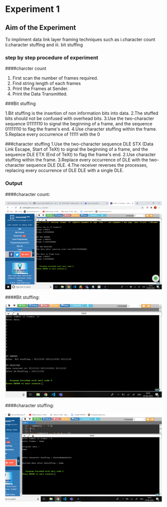 # Experiment 1

## Aim of the Experiment
To impliment data link layer framing techniques such as
i.character count ii.character stuffing and iii. bit stuffing

### step by step procedure of experiment

####charcter count
1. First scan the number of frames required.
2. Find string length of each frames
3. Print the Frames at Sender.
4. Print  the Data Transmitted.

###Bit stuffing 

1.Bit stuffing is the insertion of non information bits into data. 
2.The stuffed bits should not be confused with overhead bits.
3.Use the two-character sequence 01111110  to signal the beginning of a frame, and the sequence 01111110 to flag the frame's end.
4.Use character stuffing within the frame. 
5.Replace every occurrence of 11111 with the 0

###character stuffing
1.Use the two-character sequence DLE STX (Data Link Escape, Start of TeXt) to signal the beginning of a frame, and the sequence DLE ETX (End of TeXt) to flag the frame's end.
2.Use character stuffing within the frame.
3.Replace every occurrence of DLE with the two-character sequence DLE DLE.
4.The receiver reverses the processes, replacing every occurrence of DLE DLE with a single DLE.

### Output

####character count:

![output](Count.png)

####Bit stuffing:

![output](bit.png)

####character stuffing:

![output](character.png)

